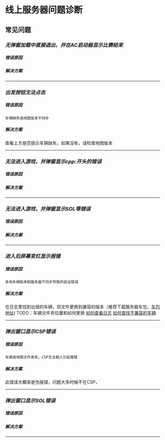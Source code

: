 # 线上服务器问题诊断


## 常见问题

### *无弹窗加载中直接退出，并在AC启动器显示比赛结束*
##### 错误原因

##### 解决方案

------
### *出发按钮无法点击*
##### 错误原因
`车辆缺失或地图版本不同步`
##### 解决方案
查看上方是否提示车辆缺失，如果没有，请检查地图版本

------
### *无法进入游戏，并弹窗显示cpp:开头的错误*
##### 错误原因

##### 解决方案

------
### *无法进入游戏，并弹窗显示SOL等错误*
##### 错误原因

##### 解决方案

------
### *进入后屏幕变红显示报错*
##### 错误原因
`本地车辆版本和服务器不同步导致的验证错误`
##### 解决方案
在日志里找到出错的车辆，将文件更换到兼容的版本（推荐下载服务器车包，[车包地址]()) TODO：车辆文件夹位置和如何更换
[如何查看日志]()
[如何查找不兼容的车辆](../page_viewLog/online_error#本地车辆版本和服务器不同步)

------

### *弹出窗口显示CSP错误*
##### 错误原因
`车辆或地图文件丢失，CSP无法载入引起报错`
##### 解决方案
此错误大概率是伪报错，问题大多时候不在CSP，

------
### *弹出窗口显示SOL错误*
##### 错误原因

##### 解决方案

------




